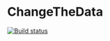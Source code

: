 # ChangeTheData

[![Build status](https://ci.appveyor.com/api/projects/status/u42rpql1k2kd82jg?svg=true)](https://ci.appveyor.com/project/lukashenkoolga/changethedata-3py6g)



